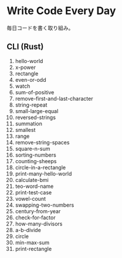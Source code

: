 # Write Code Every Day
毎日コードを書く取り組み。

## CLI (Rust)
1. hello-world
2. x-power
3. rectangle
4. even-or-odd
5. watch
6. sum-of-positive
7. remove-first-and-last-character
8. string-repeat
9. small-large-equal
10. reversed-strings
11. summation
12. smallest
13. range
14. remove-string-spaces
15. square-n-sum
16. sorting-numbers
17. counting-sheeps
18. circle-in-a-rectangle
19. print-many-hello-world
20. calculate-bmi
21. teo-word-name
22. print-test-case
23. vowel-count
24. swapping-two-numbers
25. century-from-year
26. check-for-factor
27. how-many-divisors
28. a-b-divide
29. circle
30. min-max-sum
31. print-rectangle